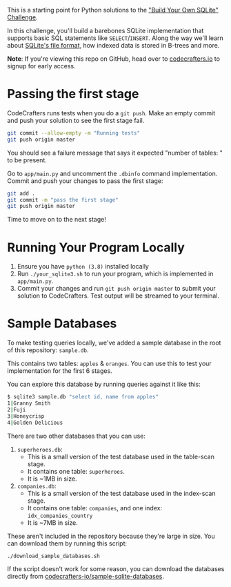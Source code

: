 This is a starting point for Python solutions to the
["Build Your Own SQLite" Challenge](https://codecrafters.io/challenges/sqlite).

In this challenge, you'll build a barebones SQLite implementation that supports
basic SQL statements like `SELECT`/`INSERT`. Along the way we'll learn about
[SQLite's file format](https://www.sqlite.org/fileformat.html), how indexed data
is stored in B-trees and more.

**Note**: If you're viewing this repo on GitHub, head over to
[codecrafters.io](https://codecrafters.io) to signup for early access.

# Passing the first stage

CodeCrafters runs tests when you do a `git push`. Make an empty commit and push
your solution to see the first stage fail.

```sh
git commit --allow-empty -m "Running tests"
git push origin master
```

You should see a failure message that says it expected "number of tables: <n>"
to be present.

Go to `app/main.py` and uncomment the `.dbinfo` command implementation. Commit
and push your changes to pass the first stage:

```sh
git add .
git commit -m "pass the first stage"
git push origin master
```

Time to move on to the next stage!

# Running Your Program Locally

1. Ensure you have `python (3.8)` installed locally
1. Run `./your_sqlite3.sh` to run your program, which is implemented in
   `app/main.py`.
1. Commit your changes and run `git push origin master` to submit your solution
   to CodeCrafters. Test output will be streamed to your terminal.

# Sample Databases

To make testing queries locally, we've added a sample database in the root of
this repository: `sample.db`.

This contains two tables: `apples` & `oranges`. You can use this to test your
implementation for the first 6 stages.

You can explore this database by running queries against it like this:

```sh
$ sqlite3 sample.db "select id, name from apples"
1|Granny Smith
2|Fuji
3|Honeycrisp
4|Golden Delicious
```

There are two other databases that you can use:

1. `superheroes.db`:
   - This is a small version of the test database used in the table-scan stage.
   - It contains one table: `superheroes`.
   - It is ~1MB in size.
1. `companies.db`:
   - This is a small version of the test database used in the index-scan stage.
   - It contains one table: `companies`, and one index: `idx_companies_country`
   - It is ~7MB in size.

These aren't included in the repository because they're large in size. You can
download them by running this script:

```sh
./download_sample_databases.sh
```

If the script doesn't work for some reason, you can download the databases
directly from
[codecrafters-io/sample-sqlite-databases](https://github.com/codecrafters-io/sample-sqlite-databases).
